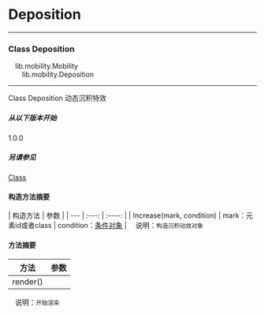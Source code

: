 # Deposition
***

### Class Deposition
&emsp;lib.mobility.Mobility\
&emsp;&emsp;lib.mobility.Deposition
***
Class Deposition 动态沉积特效
##### 从以下版本开始
1.0.0
##### 另请参见
[Class](http://es6.ruanyifeng.com/#docs/class-extends)

#### 构造方法摘要
| 构造方法 | 参数 |
| --- | :---: | :----: |
|  Increase(mark, condition) | mark：元素id或者class | condition：[条件对象](/api/condition) |
&emsp;说明：`构造沉积动效对象`

#### 方法摘要
| 方法 | 参数 |
| --- | :---: |
| render() |
&emsp;说明：`开始渲染`